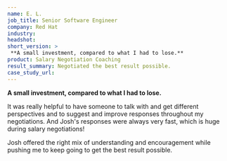 ```yaml
---
name: E. L.
job_title: Senior Software Engineer
company: Red Hat
industry: 
headshot: 
short_version: >
 **A small investment, compared to what I had to lose.**
product: Salary Negotiation Coaching
result_summary: Negotiated the best result possible.
case_study_url: 
---
```


**A small investment, compared to what I had to lose.**

It was really helpful to have someone to talk with and get different perspectives and to suggest and improve responses throughout my negotiations. And Josh's responses were always very fast, which is huge during salary negotiations!

Josh offered the right mix of understanding and encouragement while pushing me to keep going to get the best result possible.